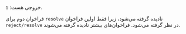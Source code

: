 خروجی هست: `1`.

فراخوان دوم برای `resolve` نادیده گرفته می‌شود، زیرا فقط اولین فراخوان `reject/resolve` در نظر گرفته می‌شود. فراخوان‌های بیشتر نادیده گرفته می‌شوند.
